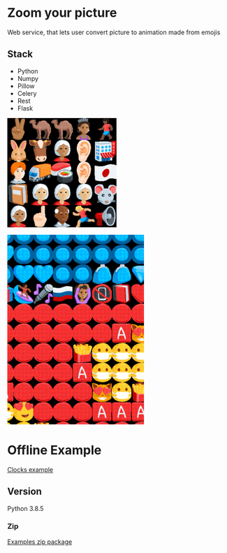 # Zoom your picture
Web service, that lets user convert picture to animation made from emojis

## Stack
- Python
- Numpy
- Pillow
- Celery
- Rest
- Flask

![Me](modules/static/megif.gif)

![superman](modules/static/superman.gif)

# Offline Example
[Clocks example](https://grzegorzkrug.github.io/zoom-your-picture/)

## Version
Python 3.8.5

### Zip
[Examples zip package](https://raw.githubusercontent.com/GrzegorzKrug/zoom-your-picture/master/examples/examples.zip)


